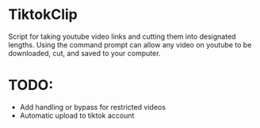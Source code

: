 # TiktokClip
Script for taking youtube video links and cutting them into designated lengths. Using the command prompt can allow any video 
on youtube to be downloaded, cut, and saved to your computer. 

# TODO: 
- Add handling or bypass for restricted videos
- Automatic upload to tiktok account
